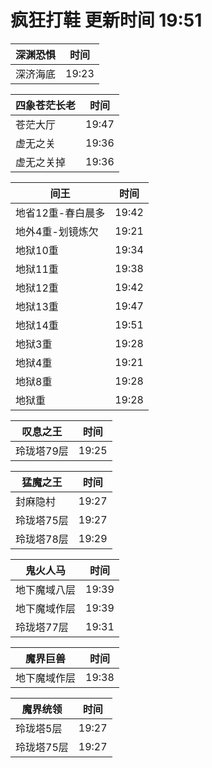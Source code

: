 # 疯狂打鞋 更新时间 19:51

| 深渊恐惧   | 时间    |
|--------|-------|
| 深济海底 | 19:23 |

| 四象苍茫长老   | 时间    |
|--------|-------|
| 苍茫大厅 | 19:47 |
| 虚无之关 | 19:36 |
| 虚无之关掉 | 19:36 |

| 间王   | 时间    |
|--------|-------|
| 地省12重-春白晨多 | 19:42 |
| 地外4重-划镜炼欠 | 19:21 |
| 地狱10重 | 19:34 |
| 地狱11重 | 19:38 |
| 地狱12重 | 19:42 |
| 地狱13重 | 19:47 |
| 地狱14重 | 19:51 |
| 地狱3重 | 19:28 |
| 地狱4重 | 19:21 |
| 地狱8重 | 19:28 |
| 地狱重 | 19:28 |

| 叹息之王   | 时间    |
|--------|-------|
| 玲珑塔79层 | 19:25 |

| 猛魔之王   | 时间    |
|--------|-------|
| 封麻隐村 | 19:27 |
| 玲珑塔75层 | 19:27 |
| 玲珑塔78层 | 19:29 |

| 鬼火人马   | 时间    |
|--------|-------|
| 地下魔域八层 | 19:39 |
| 地下魔域作层 | 19:39 |
| 玲珑塔77层 | 19:31 |

| 魔界巨兽   | 时间    |
|--------|-------|
| 地下魔域作层 | 19:38 |

| 魔界统领   | 时间    |
|--------|-------|
| 玲珑塔5层 | 19:27 |
| 玲珑塔75层 | 19:27 |